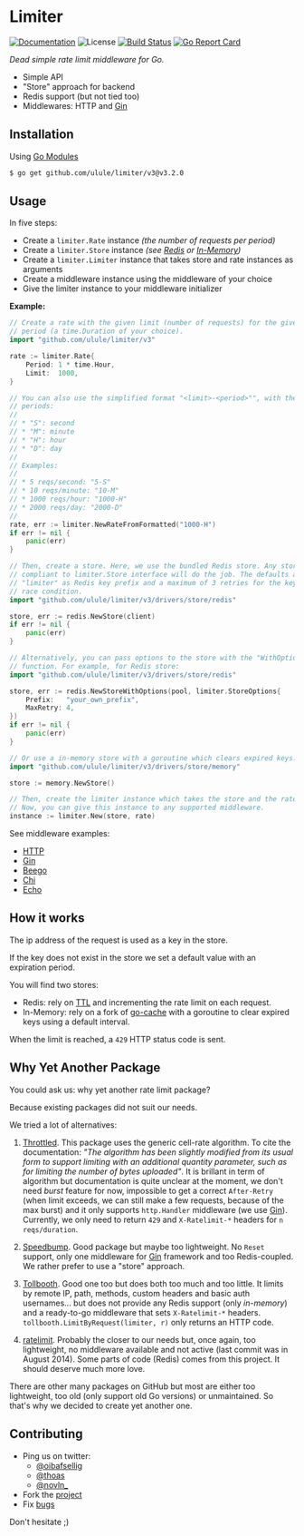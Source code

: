 # Limiter

[![Documentation][godoc-img]][godoc-url]
![License][license-img]
[![Build Status][circle-img]][circle-url]
[![Go Report Card][goreport-img]][goreport-url]

*Dead simple rate limit middleware for Go.*

* Simple API
* "Store" approach for backend
* Redis support (but not tied too)
* Middlewares: HTTP and [Gin][4]

## Installation

Using [Go Modules](https://github.com/golang/go/wiki/Modules)

```bash
$ go get github.com/ulule/limiter/v3@v3.2.0
```

## Usage

In five steps:

* Create a `limiter.Rate` instance _(the number of requests per period)_
* Create a `limiter.Store` instance _(see [Redis](https://github.com/ulule/limiter/blob/master/drivers/store/redis/store.go) or [In-Memory](https://github.com/ulule/limiter/blob/master/drivers/store/memory/store.go))_
* Create a `limiter.Limiter` instance that takes store and rate instances as arguments
* Create a middleware instance using the middleware of your choice
* Give the limiter instance to your middleware initializer

**Example:**

```go
// Create a rate with the given limit (number of requests) for the given
// period (a time.Duration of your choice).
import "github.com/ulule/limiter/v3"

rate := limiter.Rate{
    Period: 1 * time.Hour,
    Limit:  1000,
}

// You can also use the simplified format "<limit>-<period>"", with the given
// periods:
//
// * "S": second
// * "M": minute
// * "H": hour
// * "D": day
//
// Examples:
//
// * 5 reqs/second: "5-S"
// * 10 reqs/minute: "10-M"
// * 1000 reqs/hour: "1000-H"
// * 2000 reqs/day: "2000-D"
//
rate, err := limiter.NewRateFromFormatted("1000-H")
if err != nil {
    panic(err)
}

// Then, create a store. Here, we use the bundled Redis store. Any store
// compliant to limiter.Store interface will do the job. The defaults are
// "limiter" as Redis key prefix and a maximum of 3 retries for the key under
// race condition.
import "github.com/ulule/limiter/v3/drivers/store/redis"

store, err := redis.NewStore(client)
if err != nil {
    panic(err)
}

// Alternatively, you can pass options to the store with the "WithOptions"
// function. For example, for Redis store:
import "github.com/ulule/limiter/v3/drivers/store/redis"

store, err := redis.NewStoreWithOptions(pool, limiter.StoreOptions{
    Prefix:   "your_own_prefix",
    MaxRetry: 4,
})
if err != nil {
    panic(err)
}

// Or use a in-memory store with a goroutine which clears expired keys.
import "github.com/ulule/limiter/v3/drivers/store/memory"

store := memory.NewStore()

// Then, create the limiter instance which takes the store and the rate as arguments.
// Now, you can give this instance to any supported middleware.
instance := limiter.New(store, rate)
```

See middleware examples:

* [HTTP](https://github.com/ulule/limiter/tree/master/examples/http/main.go)
* [Gin](https://github.com/ulule/limiter/tree/master/examples/gin/main.go)
* [Beego](https://github.com/ulule/limiter/blob/master/examples/beego/main.go)
* [Chi](https://github.com/ulule/limiter/tree/master/examples/chi/main.go)
* [Echo](https://github.com/ulule/limiter/tree/master/examples/echo/main.go)


## How it works

The ip address of the request is used as a key in the store.

If the key does not exist in the store we set a default
value with an expiration period.

You will find two stores:

* Redis: rely on [TTL](http://redis.io/commands/ttl) and incrementing the rate limit on each request.
* In-Memory: rely on a fork of [go-cache](https://github.com/patrickmn/go-cache) with a goroutine to clear expired keys using a default interval.

When the limit is reached, a `429` HTTP status code is sent.

## Why Yet Another Package

You could ask us: why yet another rate limit package?

Because existing packages did not suit our needs.

We tried a lot of alternatives:

1. [Throttled][1]. This package uses the generic cell-rate algorithm. To cite the
documentation: *"The algorithm has been slightly modified from its usual form to
support limiting with an additional quantity parameter, such as for limiting the
number of bytes uploaded"*. It is brillant in term of algorithm but
documentation is quite unclear at the moment, we don't need *burst* feature for
now, impossible to get a correct `After-Retry` (when limit exceeds, we can still
make a few requests, because of the max burst) and it only supports ``http.Handler``
middleware (we use [Gin][4]). Currently, we only need to return `429`
and `X-Ratelimit-*` headers for `n reqs/duration`.

2. [Speedbump][3]. Good package but maybe too lightweight. No `Reset` support,
only one middleware for [Gin][4] framework and too Redis-coupled. We rather
prefer to use a "store" approach.

3. [Tollbooth][5]. Good one too but does both too much and too little. It limits by
remote IP, path, methods, custom headers and basic auth usernames... but does not
provide any Redis support (only *in-memory*) and a ready-to-go middleware that sets
`X-Ratelimit-*` headers. `tollbooth.LimitByRequest(limiter, r)` only returns an HTTP
code.

4. [ratelimit][2]. Probably the closer to our needs but, once again, too
lightweight, no middleware available and not active (last commit was in August
2014). Some parts of code (Redis) comes from this project. It should deserve much
more love.

There are other many packages on GitHub but most are either too lightweight, too
old (only support old Go versions) or unmaintained. So that's why we decided to
create yet another one.

## Contributing

* Ping us on twitter:
  * [@oibafsellig](https://twitter.com/oibafsellig)
  * [@thoas](https://twitter.com/thoas)
  * [@novln_](https://twitter.com/novln_)
* Fork the [project](https://github.com/ulule/limiter)
* Fix [bugs](https://github.com/ulule/limiter/issues)

Don't hesitate ;)

[1]: https://github.com/throttled/throttled
[2]: https://github.com/r8k/ratelimit
[3]: https://github.com/etcinit/speedbump
[4]: https://github.com/gin-gonic/gin
[5]: https://github.com/didip/tollbooth

[godoc-url]: https://godoc.org/github.com/ulule/limiter
[godoc-img]: https://godoc.org/github.com/ulule/limiter?status.svg
[license-img]: https://img.shields.io/badge/license-MIT-blue.svg
[goreport-url]: https://goreportcard.com/report/github.com/ulule/limiter
[goreport-img]: https://goreportcard.com/badge/github.com/ulule/limiter
[circle-url]: https://circleci.com/gh/ulule/limiter/tree/master
[circle-img]: https://circleci.com/gh/ulule/limiter.svg?style=shield&circle-token=baf62ec320dd871b3a4a7e67fa99530fbc877c99
